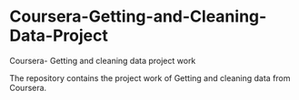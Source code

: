 # Coursera-Getting-and-Cleaning-Data-Project
Coursera- Getting and cleaning data project work

The repository contains the project work of Getting and cleaning data from Coursera.
